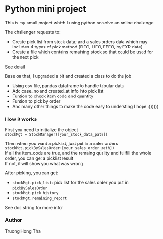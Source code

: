 # Python mini project

This is my small project which I using python so solve an online challenge

The challenger requests to:
- Create pick list from stock data; and a sales orders data which may includes 4 types of pick method [FIFO, LIFO, FEFO, by EXP date]
- Create a file which contains remaining stock so that could be used for the next pick

[See detail](https://docs.google.com/spreadsheets/d/1IDIVTf36hZqxltg_MYOjsWvSmDxp1pb4gkAzJI64eaU/edit?fbclid=IwAR1NOS6M5FLrUMD2MU60OLllT97n9ezj4axKOXl5Dweghx7s9_zcgkrVoA4#gid=843431074)

Base on that, I upgraded a bit and created a class to do the job
- Using csv file, pandas dataframe to handle tabular data
- Add case_no and created_at info into pick list
- Funtion to check item code and quantity
- Funtion to pick by order
- And many other things to make the code easy to understing I hope :))))))

### How it works
First you need to initialize the object  
<code>stockMgt = StockManager([your_stock_data_path])</code>

Then when you want a picklist, just put in a sales orders  
<code>stockMgt.pickBySalesOrder([your_sales_order_path])</code>  
If all the item_code are true, and the remaing quality and fullfill the whole order, you can get a picklist result  
If not, it will show you what was wrong  

After picking, you can get:
- <code>stockMgt.pick_list</code>: pick list for the sales order you put in <code>pickBySalesOrder</code>
- <code>stockMgt.pick_history</code>
- <code>stockMgt.remaining_report</code>

See doc string for more infor

### Author
Truong Hong Thai
